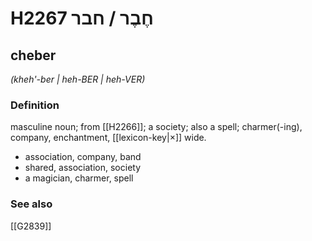 # H2267 חֶבֶר / חבר

## cheber

_(kheh'-ber | heh-BER | heh-VER)_

### Definition

masculine noun; from [[H2266]]; a society; also a spell; charmer(-ing), company, enchantment, [[lexicon-key|×]] wide.

- association, company, band
- shared, association, society
- a magician, charmer, spell
### See also

[[G2839]]


